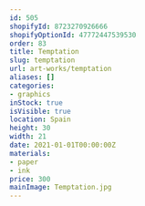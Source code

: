 ```yaml
---
id: 505
shopifyId: 8723270926666
shopifyOptionId: 47772447539530
order: 83
title: Temptation
slug: temptation
url: art-works/temptation
aliases: []
categories:
- graphics
inStock: true
isVisible: true
location: Spain
height: 30
width: 21
date: 2021-01-01T00:00:00Z
materials:
- paper
- ink
price: 300
mainImage: Temptation.jpg
---
```


